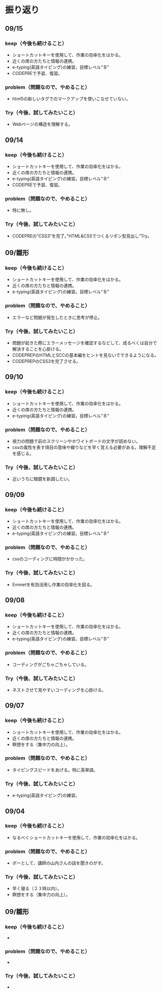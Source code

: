 # 振り返り



## 09/15

### keep（今後も続けること）

- ショートカットキーを使用して、作業の効率化をはかる。
- 近くの席の方たちと情報の連携。
- e-typing(英語タイピング)の練習。目標レベル"Ｂ"
- CODEPREで予習、復習。

### problem（問題なので、やめること）

- html5の新しいタグでのマークアップを使いこなせていない。

### Try（今後、試してみたいこと）

- Webページの構造を理解する。




## 09/14

### keep（今後も続けること）

- ショートカットキーを使用して、作業の効率化をはかる。
- 近くの席の方たちと情報の連携。
- e-typing(英語タイピング)の練習。目標レベル"Ｂ"
- CODEPREで予習、復習。

### problem（問題なので、やめること）

- 特に無し。

### Try（今後、試してみたいこと）

- CODEPREの”CSS3”を完了。”HTML&CSSでつくるリボン型見出し”Try。



## 09/雛形

### keep（今後も続けること）

- ショートカットキーを使用して、作業の効率化をはかる。
- 近くの席の方たちと情報の連携。
- e-typing(英語タイピング)の練習。目標レベル"Ｂ"

### problem（問題なので、やめること）

- エラーなど問題が発生したときに思考が停止。

### Try（今後、試してみたいこと）

- 問題が起きた際にエラーメッセージを確認するなどして、成るべくは自分で解決することを心掛ける。
- CODEPREPのHTMLとSCCの基本編をヒントを見ないでできるようになる。
- CODEPREPのCSS3を完了させる。



## 09/10

### keep（今後も続けること）

- ショートカットキーを使用して、作業の効率化をはかる。
- 近くの席の方たちと情報の連携。
- e-typing(英語タイピング)の練習。目標レベル"Ｂ"

### problem（問題なので、やめること）

- 視力の問題で前のスクリーンやホワイトボードの文字が読めない。
- cssの属性を表す項目の意味や綴りなどを早く覚える必要がある。理解不足を感じる。

### Try（今後、試してみたいこと）

- 近いうちに眼鏡を新調したい。


## 09/09

### keep（今後も続けること）

- ショートカットキーを使用して、作業の効率化をはかる。
- 近くの席の方たちと情報の連携。
- e-typing(英語タイピング)の練習。目標レベル"Ｂ"

### problem（問題なので、やめること）

- cssのコーディングに時間がかかった。

### Try（今後、試してみたいこと）

- Emmetを有効活用し作業の効率化を図る。



## 09/08

### keep（今後も続けること）

- ショートカットキーを使用して、作業の効率化をはかる。
- 近くの席の方たちと情報の連携。
- e-typing(英語タイピング)の練習。目標レベル"Ｂ"

### problem（問題なので、やめること）

- コーディングがごちゃごちゃしている。

### Try（今後、試してみたいこと）

- ネストさせて見やすいコーディングを心掛ける。



## 09/07

### keep（今後も続けること）

- ショートカットキーを使用して、作業の効率化をはかる。
- 近くの席の方たちと情報の連携。
- 瞑想をする（集中力の向上）。

### problem（問題なので、やめること）

- タイピングスピードをあげる。特に英単語。

### Try（今後、試してみたいこと）

- e-typing(英語タイピング)の練習。



## 09/04

### keep（今後も続けること）

- なるべくショートカットキーを使用して、作業の効率化をはかる。

### problem（問題なので、やめること）

- ボーとして、講師の山内さんの話を聞きのがす。

### Try（今後、試してみたいこと）

- 早く寝る（２３時以内）。
- 瞑想をする（集中力の向上）。



## 09/雛形

### keep（今後も続けること）

- 

### problem（問題なので、やめること）

- 

### Try（今後、試してみたいこと）

- 